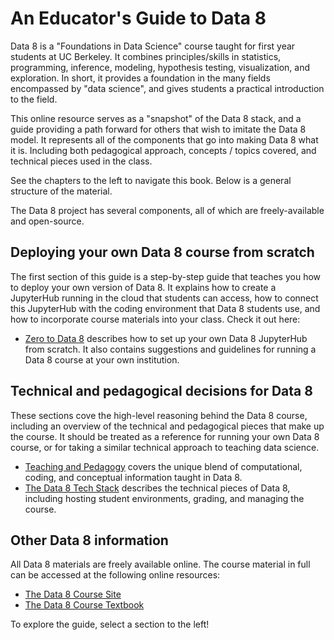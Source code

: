 # An Educator's Guide to Data 8

Data 8 is a "Foundations in Data Science" course taught for first year students at
UC Berkeley. It combines principles/skills in statistics, programming, inference, modeling,
hypothesis testing, visualization, and exploration. In short, it provides a foundation in
the many fields encompassed by "data science", and gives students a practical introduction
to the field.

This online resource serves as a "snapshot" of the Data 8 stack, and a guide providing
a path forward for others that wish to imitate the Data 8 model. It represents
all of the components that go into making Data 8 what it is. Including both
pedagogical approach, concepts / topics covered, and technical pieces used in
the class.

See the chapters to the left to navigate this book. Below is a general structure
of the material.

The Data 8 project has several components, all of which are freely-available and open-source.

## Deploying your own Data 8 course from scratch

The first section of this guide is a step-by-step guide that teaches you how to deploy your
own version of Data 8. It explains how to create a JupyterHub running in the cloud that students
can access, how to connect this JupyterHub with the coding environment that Data 8 students use,
and how to incorporate course materials into your class. Check it out here:

* [Zero to Data 8](https://choldgraf.gitbooks.io/the-dsep-data-8-stack/content/z2d8/) describes
  how to set up your own Data 8 JupyterHub from scratch. It also contains suggestions and guidelines
  for running a Data 8 course at your own institution.
  
## Technical and pedagogical decisions for Data 8

These sections cove the high-level reasoning behind the Data 8 course, including an overview of
the technical and pedagogical pieces that make up the course. It should be treated as a reference
for running your own Data 8 course, or for taking a similar technical approach to teaching data science.

* [Teaching and Pedagogy](https://choldgraf.gitbooks.io/the-dsep-data-8-stack/content/teaching/) covers
  the unique blend of computational, coding, and conceptual information taught in Data 8.
* [The Data 8 Tech Stack](https://choldgraf.gitbooks.io/the-dsep-data-8-stack/content/tech/) describes
  the technical pieces of Data 8, including hosting student environments, grading, and managing the course.

## Other Data 8 information

All Data 8 materials are freely available online. The course material in full can be accessed
at the following online resources:

* [The Data 8 Course Site](https://www.data8.org)
* [The Data 8 Course Textbook](https://www.inferentialthinking.com/)
    
To explore the guide, select a section to the left!